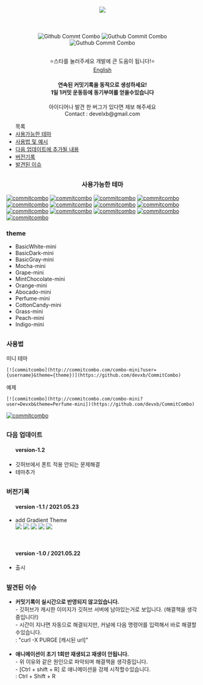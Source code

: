 
<div align = "center">
  <br>
  <img src = "https://user-images.githubusercontent.com/62425964/119244836-626e5180-bbaf-11eb-9d52-5e471030425e.png" align="center"/> <br><br><br><br>
  <img src = "http://commitcombo.com/combo-mini?user=Devxb&theme=Perfume-mini" align="center" alt="Github Commt Combo"/>
  <img src = "http://commitcombo.com/combo-mini?user=Devxb&theme=CottonCandy-mini" align="center" alt="Guthub Commit Combo"/>
  <img src = "http://commitcombo.com/combo-mini?user=Devxb&theme=Grass-mini" align="center" alt="Guthub Commit Combo"/><br>
  <h2></h2>
</div>
<div align = "center">  ⭐스타를 눌러주세요 개발에 큰 도움이 됩니다!⭐️</div>
<div align="center"><a href=""> English </a></div>
<div align = "center"> 
<h4>연속된 커밋기록을 동적으로 생성하세요!<br/>1일 1커밋 운동등에 동기부여를 얻을수있습니다</h4>
<p> 아이디어나 발견 한 버그가 있다면 제보 해주세요<br>
Contact : develxb@gmail.com</p>
</div>
<div>
<ul>
목록
<li>
	<a href = "#availableTheme"> 사용가능한 테마</a>
</li>
<li>
	<a href = "#manual"> 사용법 및 예시</a>
</li>
<li>
	<a href = "#nextUpdate"> 다음 업데이트에 추가될 내용</a>
</li>
<li>
	<a href = "#history"> 버전기록</a>
</li>
<li>
	<a href = "#issue"> 발견된 이슈 </a>
</li>
</ul>
</div>
<h2></h2>
<div align = "center">
<h3> <a name = "availableTheme"></a>사용가능한 테마</h3>
</div>
	
[![commitcombo](http://commitcombo.com/combo-mini?user=Devxb&theme=BasicWhite-mini)](https://github.com/devxb/CommitCombo) [![commitcombo](http://commitcombo.com/combo-mini?user=Devxb&theme=BasicDark-mini)](https://github.com/devxb/CommitCombo) [![commitcombo](http://commitcombo.com/combo-mini?user=Devxb&theme=BasicGray-mini)](https://github.com/devxb/CommitCombo)
[![commitcombo](http://commitcombo.com/combo-mini?user=Devxb&theme=Mocha-mini)](https://github.com/devxb/CommitCombo) [![commitcombo](http://commitcombo.com/combo-mini?user=Devxb&theme=Grape-mini)](https://github.com/devxb/CommitCombo) [![commitcombo](http://commitcombo.com/combo-mini?user=Devxb&theme=MintChocolate-mini)](https://github.com/devxb/CommitCombo)
[![commitcombo](http://commitcombo.com/combo-mini?user=Devxb&theme=Orange-mini)](https://github.com/devxb/CommitCombo) [![commitcombo](http://commitcombo.com/combo-mini?user=Devxb&theme=Abocado-mini)](https://github.com/devxb/CommitCombo) [![commitcombo](http://commitcombo.com/combo-mini?user=Devxb&theme=Perfume-mini)](https://github.com/devxb/CommitCombo) [![commitcombo](http://commitcombo.com/combo-mini?user=Devxb&theme=CottonCandy-mini)](https://github.com/devxb/CommitCombo) [![commitcombo](http://commitcombo.com/combo-mini?user=Devxb&theme=Grass-mini)](https://github.com/devxb/CommitCombo) [![commitcombo](http://commitcombo.com/combo-mini?user=Devxb&theme=Peach-mini)](https://github.com/devxb/CommitCombo) [![commitcombo](http://commitcombo.com/combo-mini?user=Devxb&theme=Indigo-mini)](https://github.com/devxb/CommitCombo)

<h3>theme</h3> 
<ul>
<li>
BasicWhite-mini
</li>
<li>
BasicDark-mini
</li>
<li>
BasicGray-mini
</li>
<li>
Mocha-mini
</li>
<li>
Grape-mini
</li>
<li>
MintChocolate-mini
</li>
<li>
Orange-mini
</li>
<li>
Abocado-mini
</li>
<li>
Perfume-mini
</li>
<li>
CottonCandy-mini
</li>
<li>
Grass-mini
</li>
<li>
Peach-mini
</li>
<li>
Indigo-mini
</li>
</ul>
<h2></h2>

<h3> <a name = "manual"></a>사용법 </h3>

<p>미니 테마</p>

	[![commitcombo](http://commitcombo.com/combo-mini?user={username}&theme={theme})](https://github.com/devxb/CommitCombo)

<p> 예제 </p>

	[![commitcombo](http://commitcombo.com/combo-mini?user=Devxb&theme=Perfume-mini])(https://github.com/devxb/CommitCombo)

[![commitcombo](http://commitcombo.com/combo-mini?user=Devxb&theme=Perfume-mini)](https://github.com/devxb/CommitCombo)

<h2></h2>
<a name = "nextUpdate"></a>
<h3>다음 업데이트</h3>
<ul> 
<h4>version-1.2</h4>
	<li>
	깃허브에서 폰트 적용 안되는 문제해결
	</li>
	<li >테마추가 </li>
</ul>

<h2></h2>
<a name = "history"></a>
<h3> 버전기록 </h3>
<ul>
<h4>version -1.1 / 2021.05.23</h4>
	<li> add Gradient Theme <br> <img src = "http://commitcombo.com/combo-mini?user=Devxb&theme=Peach-mini"/> <img src = "http://commitcombo.com/combo-mini?user=Devxb&theme=CottonCandy-mini"/> <img src = "http://commitcombo.com/combo-mini?user=Devxb&theme=Grass-mini"/> <img src = "http://commitcombo.com/combo-mini?user=Devxb&theme=Perfume-mini"/> <img src = "http://commitcombo.com/combo-mini?user=Devxb&theme=Indigo-mini"/>
	</li>
</ul>
<br>
<ul> 
<h4>version -1.0 / 2021.05.22</h4>
	<li> 출시 </li>
</ul>

<h2></h2>
<a name = "issue"></a>
<h3> 발견된 이슈 </h3>
<ul>
<li>
<b>커밋기록이 실시간으로 반영되지 않고있습니다. </b>
<br> - 깃허브가 캐시한 이미지가 깃허브 서버에 남아있는거로 보입니다. (해결책을 생각중입니다!)
<br> - 시간이 지나면 자동으로 해결되지만, 커널에 다음 명령어를 입력해서 바로 해결할수있습니다.   <br> : "curl -X PURGE [캐시된 url]"
</li>
<br>
<li>
<b>애니메이션이 초기 1회만 재생되고 재생이 안됩니다.</b>
<br> - 위 이유와 같은 원인으로 파악되며 해결책을 생각중입니다.
<br> - [Ctrl + shift + R] 로 애니메이션을 강제 시작할수있습니다. 
<br> : Ctrl + Shift + R
</li>
</ul>
